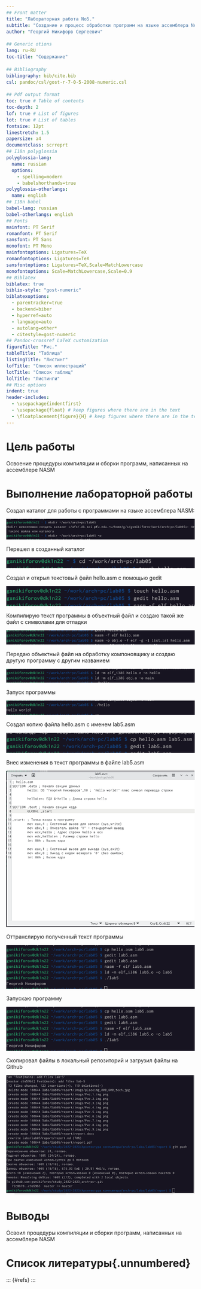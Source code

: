 ```yaml
---
## Front matter
title: "Лабораторная работа No5."
subtitle: "Создание и процесс обработки программ на языке ассемблера NASM"
author: "Георгий Никифорв Сергеевич"

## Generic otions
lang: ru-RU
toc-title: "Содержание"

## Bibliography
bibliography: bib/cite.bib
csl: pandoc/csl/gost-r-7-0-5-2008-numeric.csl

## Pdf output format
toc: true # Table of contents
toc-depth: 2
lof: true # List of figures
lot: true # List of tables
fontsize: 12pt
linestretch: 1.5
papersize: a4
documentclass: scrreprt
## I18n polyglossia
polyglossia-lang:
  name: russian
  options:
	- spelling=modern
	- babelshorthands=true
polyglossia-otherlangs:
  name: english
## I18n babel
babel-lang: russian
babel-otherlangs: english
## Fonts
mainfont: PT Serif
romanfont: PT Serif
sansfont: PT Sans
monofont: PT Mono
mainfontoptions: Ligatures=TeX
romanfontoptions: Ligatures=TeX
sansfontoptions: Ligatures=TeX,Scale=MatchLowercase
monofontoptions: Scale=MatchLowercase,Scale=0.9
## Biblatex
biblatex: true
biblio-style: "gost-numeric"
biblatexoptions:
  - parentracker=true
  - backend=biber
  - hyperref=auto
  - language=auto
  - autolang=other*
  - citestyle=gost-numeric
## Pandoc-crossref LaTeX customization
figureTitle: "Рис."
tableTitle: "Таблица"
listingTitle: "Листинг"
lofTitle: "Список иллюстраций"
lotTitle: "Список таблиц"
lolTitle: "Листинги"
## Misc options
indent: true
header-includes:
  - \usepackage{indentfirst}
  - \usepackage{float} # keep figures where there are in the text
  - \floatplacement{figure}{H} # keep figures where there are in the text
---
```


# Цель работы

Освоение процедуры компиляции и сборки программ, написанных на ассемблере NASM

# Выполнение лабораторной работы

Создал каталог для работы с программами на языке ассемблера NASM:

![Создание каталога](image/Рис.1.img.png)

Перешел в созданный каталог

![Перешел в каталог](image/Рис.2.img.png)

Создал и открыл текстовый файл hello.asm с помощью gedit

![Создал и открыл текстовый](image/Рис.3.img.png)

Компилирую текст программы в объектный файл и создаю такой же файл с символами для отладки

![Компиляция и отладка программы](image/Рис.4.img.png)

Передаю объектный файл на обработку компоновщику и создаю другую программу с другим названием

![Работа компоновщика](image/Рис.5.img.png)

Запуск программы

![Работа программы](image/Рис.6.img.png)

Создал копию файла hello.asm с именем lab5.asm

![Создание копии с другим именем](image/Рис.7.img.png)

Внес изменения в текст программы в файле lab5.asm

![Меняю hello world  на имя фамилию](image/Рис.8.img.png)

Оттранслирую полученный текст программы

![Компоновка объектного файла](image/Рис.9.img.png)

Запускаю программу

![Работа программы](image/Рис.9.img.png)

Скопировал файлы в локальный репозиторий и загрузил файлы на Github

![Перенос файлов в репозиторий](image/Рис.10.img.png)

# Выводы

Освоил процедуры компиляции и сборки программ, написанных на ассемблере NASM


# Список литературы{.unnumbered}

::: {#refs}
:::
